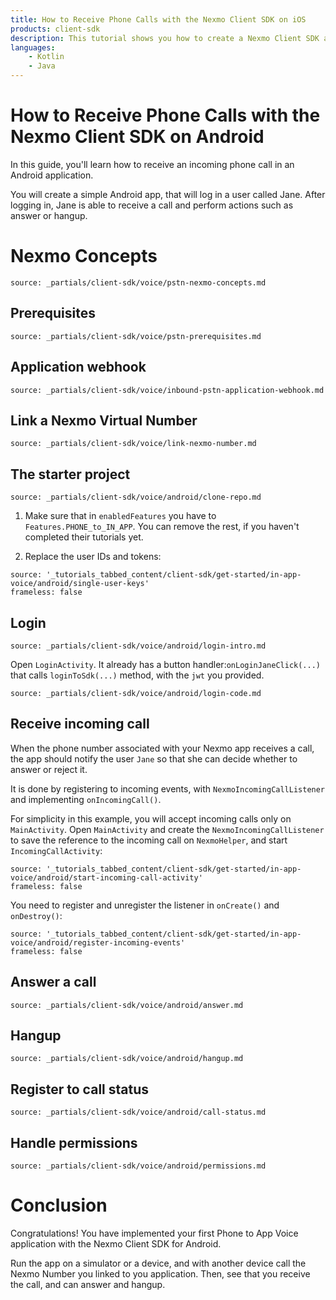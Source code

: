 ```yaml
---
title: How to Receive Phone Calls with the Nexmo Client SDK on iOS
products: client-sdk
description: This tutorial shows you how to create a Nexmo Client SDK application that can receive phone calls on Android.
languages:
    - Kotlin
    - Java
---
```


# How to Receive Phone Calls with the Nexmo Client SDK on Android

In this guide, you'll learn how to receive an incoming phone call in an Android application.

You will create a simple Android app, that will  log in a user called Jane. After logging in, Jane is able to receive a call and perform actions such as answer or hangup.

# Nexmo Concepts

```partial
source: _partials/client-sdk/voice/pstn-nexmo-concepts.md
```

## Prerequisites

```partial
source: _partials/client-sdk/voice/pstn-prerequisites.md
```

## Application webhook

```partial
source: _partials/client-sdk/voice/inbound-pstn-application-webhook.md
```

## Link a Nexmo Virtual Number

```partial
source: _partials/client-sdk/voice/link-nexmo-number.md
```

## The starter project

```partial
source: _partials/client-sdk/voice/android/clone-repo.md
```

1. Make sure that in `enabledFeatures`
you have to `Features.PHONE_to_IN_APP`.
You can remove the rest, if you haven't completed their tutorials yet.

2. Replace the user IDs and tokens:

```tabbed_content
source: '_tutorials_tabbed_content/client-sdk/get-started/in-app-voice/android/single-user-keys'
frameless: false
```

## Login

```partial
source: _partials/client-sdk/voice/android/login-intro.md
```

Open `LoginActivity`. It already has a button handler:`onLoginJaneClick(...)` that calls `loginToSdk(...)` method, with the `jwt` you provided.

```partial
source: _partials/client-sdk/voice/android/login-code.md
```

## Receive incoming call

When the phone number associated with your Nexmo app receives a call, the app should notify the user `Jane` so that she can decide whether to answer or reject it.

It is done by registering to incoming events, with `NexmoIncomingCallListener` and implementing `onIncomingCall()`.

For simplicity in this example, you will accept incoming calls only on `MainActivity`. Open `MainActivity` and create the `NexmoIncomingCallListener` to save the reference to the incoming call on `NexmoHelper`, and start `IncomingCallActivity`:

```tabbed_content
source: '_tutorials_tabbed_content/client-sdk/get-started/in-app-voice/android/start-incoming-call-activity'
frameless: false
```

You need to register and unregister the listener in `onCreate()` and `onDestroy()`:

```tabbed_content
source: '_tutorials_tabbed_content/client-sdk/get-started/in-app-voice/android/register-incoming-events'
frameless: false
```

## Answer a call

```partial
source: _partials/client-sdk/voice/android/answer.md
```

## Hangup

```partial
source: _partials/client-sdk/voice/android/hangup.md
```

## Register to call status

```partial
source: _partials/client-sdk/voice/android/call-status.md
```

## Handle permissions

```partial
source: _partials/client-sdk/voice/android/permissions.md
```

# Conclusion

Congratulations! You have implemented your first Phone to App Voice application with the Nexmo Client SDK for Android.

Run the app on a simulator or a device, and with another device call the Nexmo Number you linked to you application. Then, see that you receive the call, and can answer and hangup.
